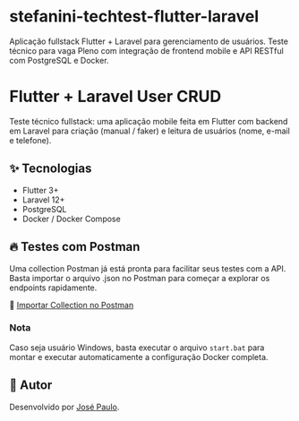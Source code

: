 # stefanini-techtest-flutter-laravel

Aplicação fullstack Flutter + Laravel para gerenciamento de usuários. Teste técnico para vaga Pleno com integração de frontend mobile e API RESTful com PostgreSQL e Docker.

# Flutter + Laravel User CRUD

Teste técnico fullstack: uma aplicação mobile feita em Flutter com backend em Laravel para criação (manual / faker) e leitura de usuários (nome, e-mail e telefone).

## ✨ Tecnologias

- Flutter 3+
- Laravel 12+
- PostgreSQL
- Docker / Docker Compose

## 🔥 Testes com Postman

Uma collection Postman já está pronta para facilitar seus testes com a API. Basta importar o arquivo .json no Postman para começar a explorar os endpoints rapidamente.

📄 [Importar Collection no Postman](./laravel-api.postman_collection.json)

### Nota

Caso seja usuário Windows, basta executar o arquivo ```start.bat``` para montar e executar automaticamente a configuração Docker completa.

## 🧑 Autor

Desenvolvido por [José Paulo](https://www.linkedin.com/in/jose-paulo-oliveira-filho/).